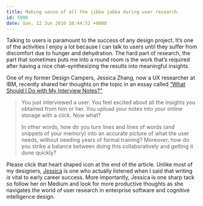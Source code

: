 ```yaml
---
title: Making sense of all the jibba jabba during user research.
id: 5986
date: Sun, 12 Jun 2016 18:44:52 +0000
---
```


Talking to users is paramount to the success of any design project. It’s one of the activities I enjoy a lot because I can talk to users until they suffer from discomfort due to hunger and dehydration. The hard part of research, the part that sometimes puts me into a round room is the work that’s required after having a nice chat–synthesizing the results into meaningful insights.  

One of my former Design Campers, Jessica Zhang, now a UX researcher at IBM, recently shared her thoughts on the topic in an essay called [“What Should I Do with My Interview Notes?”](https://medium.com/@Design4UX/what-should-i-do-with-my-interview-notes-38ae3d3f2c9e#.3sk0vnx9u)

>You just interviewed a user. You feel excited about all the insights you obtained from him or her. You upload your notes into your online storage with a click. Now what?  
>
> In other words, how do you turn lines and lines of words (and snippets of your memory) into an accurate picture of what the user needs, without needing years of formal training? Moreover, how do you strike a balance between doing this collaboratively and getting it done quickly?

Please click that heart shaped icon at the end of the article. Unlike most of my designers, [Jessica](https://medium.com/@Design4UX) is one who actually listened when I said that writing is vital to early career success. More importantly, Jessica is one sharp tack so follow her on Medium and look for more productive thoughts as she navigates the world of user research in enterprise software and cognitive intelligence design.






